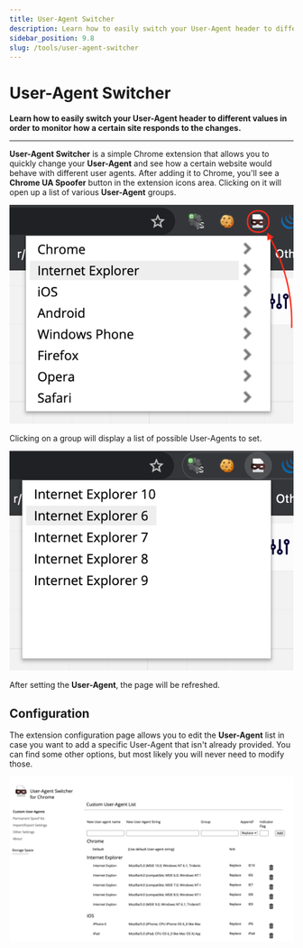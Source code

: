 ```yaml
---
title: User-Agent Switcher
description: Learn how to easily switch your User-Agent header to different values in order to monitor how a certain site responds to the changes.
sidebar_position: 9.8
slug: /tools/user-agent-switcher
---
```


# User-Agent Switcher

**Learn how to easily switch your User-Agent header to different values in order to monitor how a certain site responds to the changes.**

---

**User-Agent Switcher** is a simple Chrome extension that allows you to quickly change your **User-Agent** and see how a certain website would behave with different user agents. After adding it to Chrome, you'll see a **Chrome UA Spoofer** button in the extension icons area. Clicking on it will open up a list of various **User-Agent** groups.

![User-Agent Switcher groups](./images/user-agent-switcher-groups.png)

Clicking on a group will display a list of possible User-Agents to set.

![Default available Internet Explorer agents](./images/user-agent-switcher-agents.png)

After setting the **User-Agent**, the page will be refreshed.

## Configuration

The extension configuration page allows you to edit the **User-Agent** list in case you want to add a specific User-Agent that isn't already provided. You can find some other options, but most likely you will never need to modify those.

![User-Agent Switcher configuration page](./images/user-agent-switcher-config.png)
